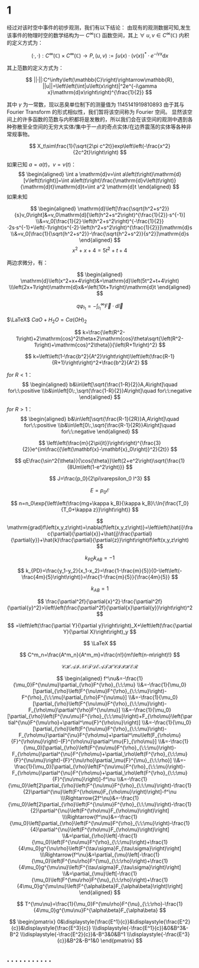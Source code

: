 # 1

经过对该时空中事件的初步观测，我们有以下结论：
由现有的观测数据可知,发生该事件的物理时空的数学结构为一 $C^\infty\left(\mathbb{C}\right)$ 函数空间，其上 $\forall\:u,v\in C^\infty\left(\mathbb{C}\right)$ 内积的定义方式为：

$$
    \left(·,·\right):C^\infty\left(\mathbb{C}\right)\times C^\infty\left(\mathbb{C}\right)\rightarrow P,\left(u,v\right):=\int u\left(x\right)·\left(v\left(x\right)\right)^*·e^{-i\gamma x}\mathrm{d}x
$$

其上范数的定义方式为：

$$
    ||·||:C^\infty\left(\mathbb{C}\right)\rightarrow\mathbb{R}, ||u||=\left\left(\int|u\left(x\right)|^2e^{-i\gamma x}\mathrm{d}x\right\right)^{\frac{1}{2}}
$$

其中 $\gamma$ 为一常数，现以恶臭单位制下的测量值为 $1145141919810893$
由于其与 Fourier Transform 的形式相似性，我们暂将该空间称为 Fourier 空间。
显然该空间上的许多函数的范数与内积都将是发散的，所以我们会在该空间的观测中遇到各种弥散至全空间的无穷大实体/集中于一点的奇点实体/在边界震荡的实体等各种非常规事物。

$$
    X_t\sim\frac{1}{\sqrt{2\pi c^2t}}exp\left\left(-\frac{x^2}{2c^2t}\right\right)
$$

如果已知 $a=a\left(t\right)$，$v=v\left(t\right)$：
$$
\begin{aligned}
    \int a \mathrm{d}v=\int a\left(t\right)\mathrm{d}[v\left(t\right)]=\int a\left(t\right)\frac{\mathrm{d}v\left(t\right)}{\mathrm{d}t}\mathrm{d}t=\int a^2 \mathrm{d}t
\end{aligned}
$$
如果未知

$$
\begin{aligned}
    \mathrm{d}\left[\frac{\sqrt{h^2+s^2}}{s}v_0\right]&=v_0\mathrm{d}[\left(h^2+s^2\right)^{\frac{1}{2}}·s^{-1}]
    \\&=v_0[\frac{1}{2}·\left(h^2+s^2\right)^{-\frac{1}{2}}·2s·s^{-1}+\left(-1\right)s^{-2}·\left(h^2+s^2\right)^{\frac{1}{2}}]\mathrm{d}s
    \\&=v_0[\frac{1}{\sqrt{h^2+s^2}}-\frac{\sqrt{h^2+s^2}}{s^2}]\mathrm{d}s
\end{aligned}
$$
$$
    x^2+x+4=5t^2+t+4
$$

两边求微分，有：

$$
\begin{aligned}
    \mathrm{d}\left(x^2+x+4\right)&=\mathrm{d}\left(5t^2+t+4\right)
    \\\left(2x+1\right)\mathrm{d}x&=\left(10t+1\right)\mathrm{d}t
\end{aligned}
$$

$$
  q\varphi_{l_1}=-\int_{l_1}^{\infty}\vec{F}·d\vec{l}
$$

$\LaTeX$
$CaO + H_2O = Ca\left(OH\right)_2$

$$
    k=\frac{\left(R^2-1\right)+2\mathrm{cos}^2\theta±2\mathrm{cos}\theta\sqrt{\left(R^2-1\right)+\mathrm{cos}^2\theta}}{\left(R+1\right)^2}
$$

$$
    k=\left\left(1-\frac{b^2}{A^2}\right\right)\left\left(\frac{R-1}{R+1}\right\right)^2+\frac{b^2}{A^2}
$$

$for\: R<1$：
$$
\begin{aligned}
    b&\in\left[\sqrt{\frac{1-R}{2}}A,A\right]\quad for\:\:positive
    \\b&\in\left[0\:,\sqrt{\frac{1-R}{2}}A\right]\quad for\:\:negative
\end{aligned}
$$

$for\: R>1$：
$$
\begin{aligned}
    b&\in\left[\sqrt{\frac{R-1}{2R}}A,A\right]\quad for\:\:positive
    \\b&\in\left[0\:,\sqrt{\frac{R-1}{2R}}A\right]\quad for\:\:negative
\end{aligned}
$$

$$
    \left\left(\frac{m}{2\pi{it}}\right\right)^{\frac{3}{2}}e^{im\frac{{\left(\mathbf{x}-\mathbf{x}_0\right)}^2}{2t}}
$$

$$
    qE\frac{\sin^2{\theta}}{\cos{\theta}}\left(2+e^2\right)\sqrt{\frac{1}{8Um\left(1-e^2\right)}}
$$

$$
    J=\frac{p_0}{2\pi\varepsilon_0 l^3}
$$

$$
    E=p_0\mathcal{E}
$$

$$
    n=n_0\exp{\left\left(\frac{mg+\kappa k_B}{\kappa k_B}\:\ln{\frac{T_0}{T_0+\kappa z}}\right\right)}
$$

$$
    \mathrm{grad}f\left(x,y,z\right)=\nabla{f\left(x,y,z\right)}=\left\left(\hat{i}\frac{\partial}{\partial{x}}+\hat{j}\frac{\partial}{\partial{y}}+\hat{k}\frac{\partial}{\partial{z}}\right\right)f\left(x,y,z\right)
$$

$$
    k_{PD}k_{AB}=-1
$$

$$
    k_{PD}=\frac{y_1-y_2}{x_1-x_2}=\frac{1-\frac{m}{5}}{0-\left\left(-\frac{4m}{5}\right\right)}=\frac{1-\frac{m}{5}}{\frac{4m}{5}}
$$

$$
    k_{AB}=1
$$

$$
    \frac{\partial^2f}{\partial{x}^2}·\frac{\partial^2f}{\partial{y}^2}>\left\left(\frac{\partial^2f}{\partial{x}\partial{y}}\right\right)^2
$$

$$
    =\left\left(\frac{\partial Y}{\partial y}\right\right)_X+\left\left(\frac{\partial Y}{\partial X}\right\right)_y
$$

$$
    \LaTeX
$$

$$
    C^m_n=\frac{A^m_n}{A^m_m}=\frac{n!}{m!\left(n-m\right)!}
$$

$$
    \mathscr{CHAIN OF DEATH CIPHER}
$$

$$
    \begin{aligned}
        f^\nu&=-\frac{1}{\mu_0}F^{\nu\mu}\partial_{\rho}F^{\rho}_{\:\:\mu}
        \\&=-\frac{1}{\mu_0}[\partial_{\rho}\left(F^{\nu\mu}F^{\rho}_{\:\:\mu}\right)-F^{\rho}_{\:\:\mu}\partial_{\rho}F^{\nu\mu}]
        \\&=-\frac{1}{\mu_0}[\partial_{\rho}\left(F^{\nu\mu}F^{\rho}_{\:\:\mu}\right)-F_{\rho\mu}\partial^{\rho}F^{\nu\mu}]
        \\&=-\frac{1}{\mu_0}[\partial_{\rho}\left(F^{\nu\mu}F^{\rho}_{\:\:\mu}\right)+F_{\rho\mu}\left(\partial^{\nu}F^{\mu\rho}+\partial^\mu{F}^{\rho\nu}\right)]
        \\&=-\frac{1}{\mu_0}[\partial_{\rho}\left(F^{\nu\mu}F^{\rho}_{\:\:\mu}\right)-F_{\rho\mu}\partial^{\nu}F^{\rho\mu}+\partial^\mu\left(F_{\rho\mu}{F}^{\rho\nu}\right)-{F}^{\rho\nu}\partial^\mu{F}_{\rho\mu}]
        \\&=-\frac{1}{\mu_0}[\partial_{\rho}\left(F^{\nu\mu}F^{\rho}_{\:\:\mu}\right)-F_{\rho\mu}\partial^{\nu}F^{\rho\mu}+\partial_\rho\left(F^{\rho}_{\:\:\mu}{F}^{\nu\mu}\right)-{F}^{\nu\rho}\partial_\mu{F}^{\mu}_{\:\:\rho}]
        \\&=-\frac{1}{\mu_0}[\partial_{\rho}\left(F^{\nu\mu}F^{\rho}_{\:\:\mu}\right)-F_{\rho\mu}\partial^{\nu}F^{\rho\mu}+\partial_\rho\left(F^{\rho}_{\:\:\mu}{F}^{\nu\mu}\right)]-f^\nu
        \\&=-\frac{1}{\mu_0}\left[2\partial_{\rho}\left(F^{\nu\mu}F^{\rho}_{\:\:\mu}\right)-\frac{1}{2}\partial^{\nu}\left(F^{\rho\mu}F_{\rho\mu}\right)\right]-f^\nu
        \\\Rightarrow{2f^\nu}&=-\frac{1}{\mu_0}\left[2\partial_{\rho}\left(F^{\nu\mu}F^{\rho}_{\:\:\mu}\right)-\frac{1}{2}\partial^{\nu}\left(F^{\rho\mu}F_{\rho\mu}\right)\right]
        \\\Rightarrow{f^\nu}&=-\frac{1}{\mu_0}\left[\partial_{\rho}\left(F^{\nu\mu}F^{\rho}_{\:\:\mu}\right)-\frac{1}{4}\partial^{\nu}\left(F^{\rho\mu}F_{\rho\mu}\right)\right]
        \\&=\partial_{\rho}\left[-\frac{1}{\mu_0}\left(F^{\nu\mu}F^{\rho}_{\:\:\mu}\right)+\frac{1}{4\mu_0}g^{\nu\rho}\left(F^{\tau\sigma}F_{\tau\sigma}\right)\right]
        \\\Rightarrow{f^\nu}&=\partial_{\mu}\left[-\frac{1}{\mu_0}\left(F^{\nu\rho}F^{\mu}_{\:\:\rho}\right)+\frac{1}{4\mu_0}g^{\mu\nu}\left(F^{\tau\sigma}F_{\tau\sigma}\right)\right]
        \\&=\partial_{\mu}\left[-\frac{1}{\mu_0}\left(F^{\mu\rho}F^{\nu}_{\:\:\rho}\right)+\frac{1}{4\mu_0}g^{\mu\nu}\left(F^{\alpha\beta}F_{\alpha\beta}\right)\right]
    \end{aligned}
$$


$$
    T^{\mu\nu}=\frac{1}{\mu_0}F^{\mu\rho}F^{\nu}_{\:\:\rho}-\frac{1}{4\mu_0}g^{\mu\nu}F^{\alpha\beta}F_{\alpha\beta}
$$

$$
    \begin{pmatrix}
        0&\displaystyle{\frac{E^1}{c}}&\displaystyle{\frac{E^2}{c}}&\displaystyle{\frac{E^3}{c}}
        \\\displaystyle{-\frac{E^1}{c}}&0&B^3&-B^2
        \\\displaystyle{-\frac{E^2}{c}}&-B^3&0&B^1
        \\\displaystyle{-\frac{E^3}{c}}&B^2&-B^1&0
    \end{pmatrix}
$$






.
.
.
.
.
.
.
.
.
.
.
----